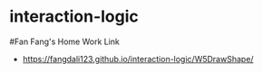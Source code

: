 # interaction-logic
#Fan Fang's Home Work Link


- https://fangdali123.github.io/interaction-logic/W5DrawShape/
